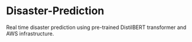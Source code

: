 # Disaster-Prediction
Real time disaster prediction using pre-trained DistilBERT transformer and AWS infrastructure.
